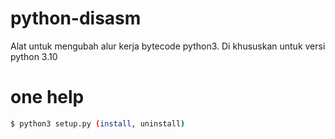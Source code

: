 # python-disasm
Alat untuk mengubah alur kerja bytecode python3. Di khususkan untuk versi python 3.10
# one help
````bash
$ python3 setup.py (install, uninstall)
````
